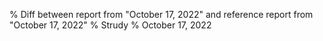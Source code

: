 % Diff between report from "October 17, 2022" and reference report from "October 17, 2022"
% Strudy
% October 17, 2022


